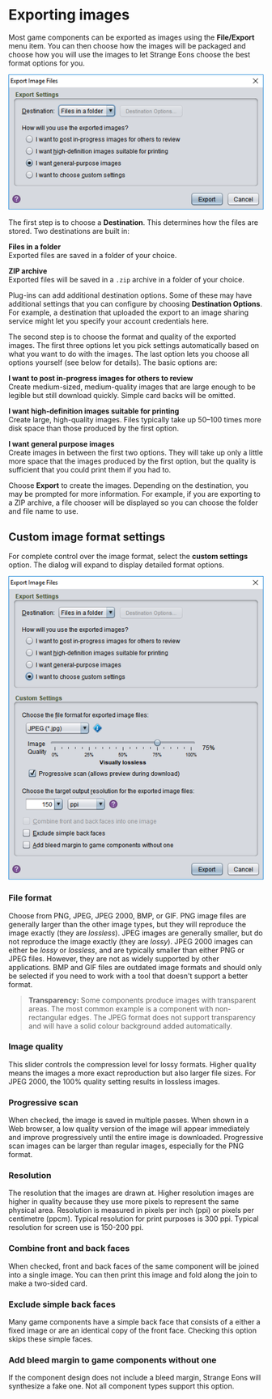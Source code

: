 # Exporting images

Most game components can be exported as images using the **File/Export** menu item. You can then choose how the images will be packaged and choose how you will use the images to let Strange Eons choose the best format options for you.

![the image export dialog](images/export.png)

The first step is to choose a **Destination**. This determines how the files are stored. Two destinations are built in:

**Files in a folder**  
Exported files are saved in a folder of your choice.

**ZIP archive**  
Exported files will be saved in a `.zip` archive in a folder of your choice.

Plug-ins can add additional destination options. Some of these may have additional settings that you can configure by choosing **Destination Options**. For example, a destination that uploaded the export to an image sharing service might let you specify your account credentials here.

The second step is to choose the format and quality of the exported images. The first three options let you pick settings automatically based on what you want to do with the images. The last option lets you choose all options yourself (see below for details). The basic options are:

**I want to post in-progress images for others to review**  
Create medium-sized, medium-quality images that are large enough to be legible but still download quickly. Simple card backs will be omitted.

**I want high-definition images suitable for printing**  
Create large, high-quality images. Files typically take up 50–100 times more disk space than those produced by the first option.

**I want general purpose images**  
Create images in between the first two options. They will take up only a little more space that the images produced by the first option, but the quality is sufficient that you could print them if you had to.

Choose **Export** to create the images. Depending on the destination, you may be prompted for more information. For example, if you are exporting to a ZIP archive, a file chooser will be displayed so you can choose the folder and file name to use.

## Custom image format settings

For complete control over the image format, select the **custom settings** option. The dialog will expand to display detailed format options.

![the image export dialog](images/export-custom.png)

### File format

Choose from PNG, JPEG, JPEG 2000, BMP, or GIF. PNG image files are generally larger than the other image types, but they will reproduce the image exactly (they are *lossless*). JPEG images are generally smaller, but do not reproduce the image exactly (they are *lossy*). JPEG 2000 images can either be *lossy* or *lossless*, and are typically smaller than either PNG or JPEG files. However, they are not as widely supported by other applications. BMP and GIF files are outdated image formats and should only be selected if you need to work with a tool that doesn't support a better format.

> **Transparency:** Some components produce images with transparent areas. The most common example is a component with non-rectangular edges. The JPEG format does not support transparency and will have a solid colour background added automatically.

### Image quality

This slider controls the compression level for lossy formats. Higher quality means the images a more exact reproduction but also larger file sizes. For JPEG 2000, the 100% quality setting results in lossless images.

### Progressive scan

When checked, the image is saved in multiple passes. When shown in a Web browser, a low quality version of the image will appear immediately and improve progressively until the entire image is downloaded. Progressive scan images can be larger than regular images, especially for the PNG format.

### Resolution

The resolution that the images are drawn at. Higher resolution images are higher in quality because they use more pixels to represent the same physical area. Resolution is measured in pixels per inch (ppi) or pixels per centimetre (ppcm). Typical resolution for print purposes is 300 ppi. Typical resolution for screen use is 150-200 ppi.

### Combine front and back faces

When checked, front and back faces of the same component will be joined into a single image. You can then print this image and fold along the join to make a two-sided card.

### Exclude simple back faces

Many game components have a simple back face that consists of a either a fixed image or are an identical copy of the front face. Checking this option skips these simple faces.

### Add bleed margin to game components without one

If the component design does not include a bleed margin, Strange Eons will synthesize a fake one. Not all component types support this option.